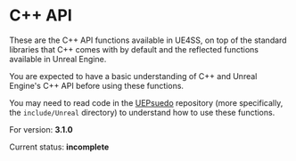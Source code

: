 # C++ API

These are the C++ API functions available in UE4SS, on top of the standard libraries that C++ comes with by default and the reflected functions available in Unreal Engine.

You are expected to have a basic understanding of C++ and Unreal Engine's C++ API before using these functions. 

You may need to read code in the [UEPsuedo](https://github.com/Re-UE4SS/UEPseudo) repository (more specifically, the `include/Unreal` directory) to understand how to use these functions.

For version: **3.1.0**

Current status: **incomplete**